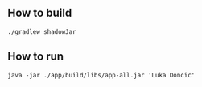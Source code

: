 ## How to build

    ./gradlew shadowJar


## How to run

    java -jar ./app/build/libs/app-all.jar 'Luka Doncic'